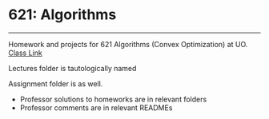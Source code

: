 # 621: Algorithms
----------------
Homework and projects for 621 Algorithms (Convex Optimization) at UO. 
[Class Link](https://ix.cs.uoregon.edu/~jiao/courses/cis621.html)

Lectures folder is tautologically named

Assignment folder is as well.
- Professor solutions to homeworks are in relevant folders
- Professor comments are in relevant READMEs
